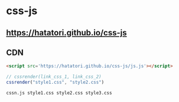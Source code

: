 # css-js

## https://hatatori.github.io/css-js

## CDN
```html
<script src='https://hatatori.github.io/css-js/js.js'></script>
```

```js
// cssrender(link_css_1, link_css_2)
cssrender("style1.css", "style2.css")
```

```nodejs
cssn.js style1.css style2.css style3.css
```
